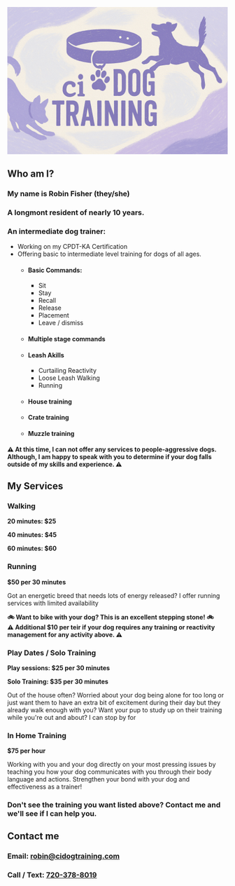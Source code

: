 <link rel="stylesheet" href="style.css" />
<title>ci Dog Training & Walking| Longmont, CO Dog Training & Walking</title>

![image](./banner.png)
<a href="#who-am-i" class="arrow-container">
<i class="arrow down"></i>
</a>

## Who am I?

### My name is Robin Fisher (they/she)
### A longmont resident of nearly 10 years.
### An intermediate dog trainer:
* Working on my CPDT-KA Certification
* Offering basic to intermediate level training for dogs of all ages.
    * #### Basic Commands: 
        * Sit
        * Stay
        * Recall
        * Release
        * Placement
        * Leave / dismiss
    * #### Multiple stage commands 
    * #### Leash Akills
        * Curtailing Reactivity
        * Loose Leash Walking
        * Running
    * #### House training
    * #### Crate training
    * #### Muzzle training

<div class="alert warn">
    <strong>
        ⚠️ At this time, I can not offer any services to people-aggressive dogs. Although, I am happy to speak with you to determine if your dog falls outside of my skills and experience. ⚠️
    </strong>
</div>

## My Services
### Walking
<div class="alert price">
<strong>
<p>20 minutes: $25</p>

<p>40 minutes: $45</p>

<p>60 minutes: $60</p>
</strong>
</div>

### Running

<div class="alert price">
    <strong>
$50 per 30 minutes
    </strong>
</div>

Got an energetic breed that needs lots of energy released? I offer running services with limited availability

<div class="alert info">
    <strong>
    🚲 Want to bike with your dog? This is an excellent stepping stone! 🚲
    </strong>
</div>

<div class="alert warn">
    <strong>
        ⚠️ Additional $10 per teir if your dog requires any training or reactivity management for any activity above. ⚠️
    </strong>
</div>

### Play Dates / Solo Training
<div class="alert price">
<strong>
<p>Play sessions: $25 per 30 minutes</p>

<p>Solo Training: $35 per 30 minutes</p>
</strong>
</div>

Out of the house often? Worried about your dog being alone for too long or just want them to have an extra bit of excitement during their day but they already walk enough with you? Want your pup to study up on their training while you're out and about? I can stop by for

### In Home Training
<div class="alert price">
    <strong>
$75 per hour
    </strong>
</div>

Working with you and your dog directly on your most pressing issues by teaching you how your dog communicates with you through their body language and actions. Strengthen your bond with your dog and effectiveness as a trainer!

### Don't see the training you want listed above? Contact me and we'll see if I can help you. 

## Contact me

### Email: [robin@cidogtraining.com](mailto:robin@cidogtraining.com) 
### Call / Text: [720-378-8019](tel:720-378-8019)